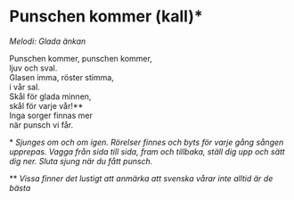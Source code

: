 # Punschen kommer (kall)*
*Melodi: Glada änkan*  

Punschen kommer, punschen kommer,  
ljuv och sval.  
Glasen imma, röster stimma,  
i vår sal.  
Skål för glada minnen,  
skål för varje vår!**  
Inga sorger finnas mer  
när punsch vi får.  

\* *Sjunges om och om igen. Rörelser finnes och byts för varje gång sången upprepas. Vagga från sida till sida, fram och tillbaka, ställ dig upp och sätt dig ner. Sluta sjung när du fått punsch.*

\*\* *Vissa finner det lustigt att anmärka att svenska vårar inte alltid är de bästa*
